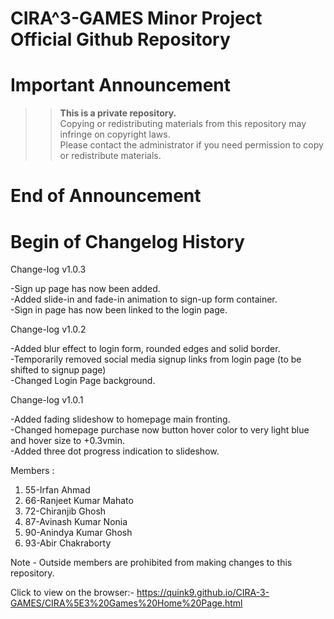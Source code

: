 # CIRA^3-GAMES Minor Project Official Github Repository
# Important Announcement #
>> **This is a private repository.**  
>> Copying or redistributing materials from this repository may infringe on copyright laws.  
>> Please contact the administrator if you need permission to copy or redistribute materials.

# End of Announcement #

# Begin of Changelog History #
Change-log v1.0.3

-Sign up page has now been added.<br>
-Added slide-in and fade-in animation to sign-up form container.<br>
-Sign in page has now been linked to the login page.

Change-log v1.0.2

-Added blur effect to login form, rounded edges and solid border.<br>
-Temporarily removed social media signup links from login page (to be shifted to signup page)<br>
-Changed Login Page background.

Change-log v1.0.1

-Added fading slideshow to homepage main fronting.<br>
-Changed homepage purchase now button hover color to very light blue and hover size to +0.3vmin.<br>
-Added three dot progress indication to slideshow.


Members :
1) 55-Irfan Ahmad
2) 66-Ranjeet Kumar Mahato
3) 72-Chiranjib Ghosh
4) 87-Avinash Kumar Nonia
5) 90-Anindya Kumar Ghosh
6) 93-Abir Chakraborty

Note - Outside members are prohibited from making changes to this repository.

Click to view on the browser:-
https://quink9.github.io/CIRA-3-GAMES/CIRA%5E3%20Games%20Home%20Page.html
